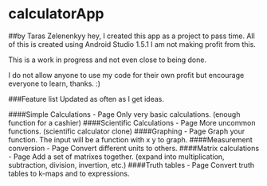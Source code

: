 # calculatorApp 
##by Taras Zelenenkyy
hey, I created this app as a project to pass time. All of this is created using
Android Studio 1.5.1 I am not making profit from this. 

This is a work in progress and not even close to being done.

I do not allow anyone to use my code for their own profit but encourage
everyone to learn, thanks.  :)

###Feature list
Updated as often as I get ideas.

####Simple Calculations - Page
    Only very basic calculations. (enough function for a cashier)
####Scientific Calculations - Page
    More uncommon functions. (scientific calculator clone)
####Graphing - Page
    Graph your function. The input will be a function with x y to graph. 
####Measurement conversion - Page
    Convert different units to others.
####Matrix calculations - Page
    Add a set of matrixes together. (expand into multiplication, subtraction,
    division, invertion, etc.)
####Truth tables - Page
    Convert truth tables to k-maps and to expressions.
